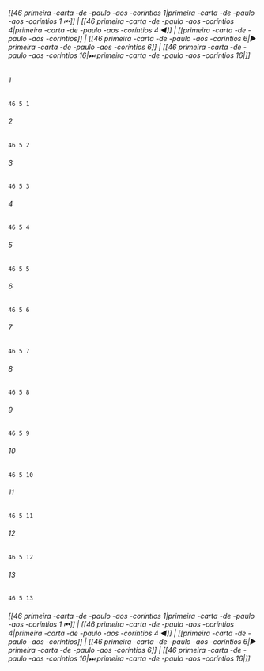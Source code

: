
###### [[46 primeira -carta -de -paulo -aos -coríntios 1|primeira -carta -de -paulo -aos -coríntios 1 ⏮]] | [[46 primeira -carta -de -paulo -aos -coríntios 4|primeira -carta -de -paulo -aos -coríntios 4 ◀]] | [[primeira -carta -de -paulo -aos -coríntios]] | [[46 primeira -carta -de -paulo -aos -coríntios 6|▶ primeira -carta -de -paulo -aos -coríntios 6]] | [[46 primeira -carta -de -paulo -aos -coríntios 16|⏭ primeira -carta -de -paulo -aos -coríntios 16|]]

###### 1
``` verse
46 5 1 
```
###### 2
``` verse
46 5 2 
```
###### 3
``` verse
46 5 3 
```
###### 4
``` verse
46 5 4 
```
###### 5
``` verse
46 5 5 
```
###### 6
``` verse
46 5 6 
```
###### 7
``` verse
46 5 7 
```
###### 8
``` verse
46 5 8 
```
###### 9
``` verse
46 5 9 
```
###### 10
``` verse
46 5 10 
```
###### 11
``` verse
46 5 11 
```
###### 12
``` verse
46 5 12 
```
###### 13
``` verse
46 5 13 
```

###### [[46 primeira -carta -de -paulo -aos -coríntios 1|primeira -carta -de -paulo -aos -coríntios 1 ⏮]] | [[46 primeira -carta -de -paulo -aos -coríntios 4|primeira -carta -de -paulo -aos -coríntios 4 ◀]] | [[primeira -carta -de -paulo -aos -coríntios]] | [[46 primeira -carta -de -paulo -aos -coríntios 6|▶ primeira -carta -de -paulo -aos -coríntios 6]] | [[46 primeira -carta -de -paulo -aos -coríntios 16|⏭ primeira -carta -de -paulo -aos -coríntios 16|]]

